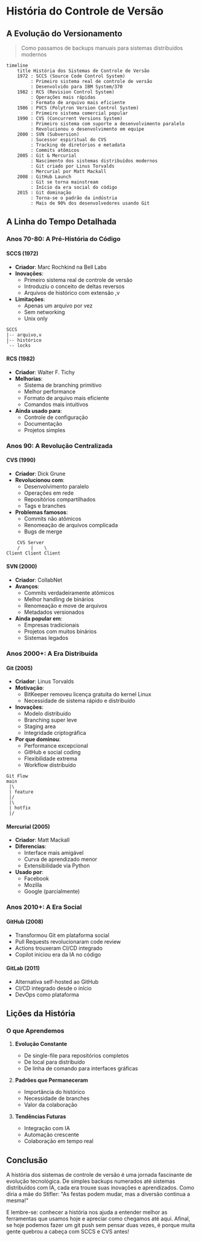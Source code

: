# História do Controle de Versão

## A Evolução do Versionamento
> Como passamos de backups manuais para sistemas distribuídos modernos

```mermaid
timeline
    title História dos Sistemas de Controle de Versão
    1972 : SCCS (Source Code Control System)
         : Primeiro sistema real de controle de versão
         : Desenvolvido para IBM System/370
    1982 : RCS (Revision Control System)
         : Operações mais rápidas
         : Formato de arquivo mais eficiente
    1986 : PVCS (Polytron Version Control System)
         : Primeiro sistema comercial popular
    1990 : CVS (Concurrent Versions System)
         : Primeiro sistema com suporte a desenvolvimento paralelo
         : Revolucionou o desenvolvimento em equipe
    2000 : SVN (Subversion)
         : Sucessor espiritual do CVS
         : Tracking de diretórios e metadata
         : Commits atômicos
    2005 : Git & Mercurial
         : Nascimento dos sistemas distribuídos modernos
         : Git criado por Linus Torvalds
         : Mercurial por Matt Mackall
    2008 : GitHub Launch
         : Git se torna mainstream
         : Início da era social do código
    2015 : Git dominação
         : Torna-se o padrão da indústria
         : Mais de 90% dos desenvolvedores usando Git
```

## A Linha do Tempo Detalhada

### Anos 70-80: A Pré-História do Código

#### SCCS (1972)
- **Criador**: Marc Rochkind na Bell Labs
- **Inovações**:
  - Primeiro sistema real de controle de versão
  - Introduziu o conceito de deltas reversos
  - Arquivos de histórico com extensão ,v
- **Limitações**:
  - Apenas um arquivo por vez
  - Sem networking
  - Unix only
```ascii
SCCS
|-- arquivo,v
|-- histórico
`-- locks
```

#### RCS (1982)
- **Criador**: Walter F. Tichy
- **Melhorias**:
  - Sistema de branching primitivo
  - Melhor performance
  - Formato de arquivo mais eficiente
  - Comandos mais intuitivos
- **Ainda usado para**:
  - Controle de configuração
  - Documentação
  - Projetos simples

### Anos 90: A Revolução Centralizada

#### CVS (1990)
- **Criador**: Dick Grune
- **Revolucionou com**:
  - Desenvolvimento paralelo
  - Operações em rede
  - Repositórios compartilhados
  - Tags e branches
- **Problemas famosos**:
  - Commits não atômicos
  - Renomeação de arquivos complicada
  - Bugs de merge

```ascii
    CVS Server
    /    |    \
Client Client Client
```

#### SVN (2000)
- **Criador**: CollabNet
- **Avanços**:
  - Commits verdadeiramente atômicos
  - Melhor handling de binários
  - Renomeação e move de arquivos
  - Metadados versionados
- **Ainda popular em**:
  - Empresas tradicionais
  - Projetos com muitos binários
  - Sistemas legados

### Anos 2000+: A Era Distribuída

#### Git (2005)
- **Criador**: Linus Torvalds
- **Motivação**: 
  - BitKeeper removeu licença gratuita do kernel Linux
  - Necessidade de sistema rápido e distribuído
- **Inovações**:
  - Modelo distribuído
  - Branching super leve
  - Staging area
  - Integridade criptográfica
- **Por que dominou**:
  - Performance excepcional
  - GitHub e social coding
  - Flexibilidade extrema
  - Workflow distribuído

```ascii
Git Flow
main
 |\
 | feature
 |/
 |\
 | hotfix
 |/
```

#### Mercurial (2005)
- **Criador**: Matt Mackall
- **Diferencias**:
  - Interface mais amigável
  - Curva de aprendizado menor
  - Extensibilidade via Python
- **Usado por**:
  - Facebook
  - Mozilla
  - Google (parcialmente)

### Anos 2010+: A Era Social

#### GitHub (2008)
- Transformou Git em plataforma social
- Pull Requests revolucionaram code review
- Actions trouxeram CI/CD integrado
- Copilot iniciou era da IA no código

#### GitLab (2011)
- Alternativa self-hosted ao GitHub
- CI/CD integrado desde o início
- DevOps como plataforma

## Lições da História

### O que Aprendemos
1. **Evolução Constante**
   - De single-file para repositórios completos
   - De local para distribuído
   - De linha de comando para interfaces gráficas

2. **Padrões que Permaneceram**
   - Importância do histórico
   - Necessidade de branches
   - Valor da colaboração

3. **Tendências Futuras**
   - Integração com IA
   - Automação crescente
   - Colaboração em tempo real

## Conclusão
A história dos sistemas de controle de versão é uma jornada fascinante de evolução tecnológica. De simples backups numerados até sistemas distribuídos com IA, cada era trouxe suas inovações e aprendizados. Como diria a mãe do Stifler: "As festas podem mudar, mas a diversão continua a mesma!" 

E lembre-se: conhecer a história nos ajuda a entender melhor as ferramentas que usamos hoje e apreciar como chegamos até aqui. Afinal, se hoje podemos fazer um git push sem pensar duas vezes, é porque muita gente quebrou a cabeça com SCCS e CVS antes!